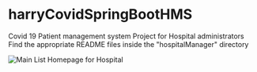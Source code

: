 # harryCovidSpringBootHMS
 Covid 19 Patient management system Project for Hospital administrators
 Find the appropriate README files inside the "hospitalManager" directory
 
 ![Main List Homepage for Hospital](https://user-images.githubusercontent.com/66716549/125264671-aebd4e80-e321-11eb-9f5c-a6fe8032fa32.png)
